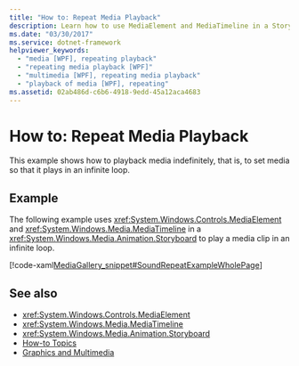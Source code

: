 ```yaml
---
title: "How to: Repeat Media Playback"
description: Learn how to use MediaElement and MediaTimeline in a Storyboard to play a media clip in an infinite loop.
ms.date: "03/30/2017"
ms.service: dotnet-framework
helpviewer_keywords:
  - "media [WPF], repeating playback"
  - "repeating media playback [WPF]"
  - "multimedia [WPF], repeating media playback"
  - "playback of media [WPF], repeating"
ms.assetid: 02ab486d-c6b6-4918-9edd-45a12aca4683
---
```

# How to: Repeat Media Playback

This example shows how to playback media indefinitely, that is, to set media so that it plays in an infinite loop.

## Example

The following example uses <xref:System.Windows.Controls.MediaElement> and <xref:System.Windows.Media.MediaTimeline> in a <xref:System.Windows.Media.Animation.Storyboard> to play a media clip in an infinite loop.

[!code-xaml[MediaGallery_snippet#SoundRepeatExampleWholePage](~/samples/snippets/csharp/VS_Snippets_Wpf/MediaGallery_snippet/CSharp/SoundRepeatExample.xaml#soundrepeatexamplewholepage)]

## See also

- <xref:System.Windows.Controls.MediaElement>
- <xref:System.Windows.Media.MediaTimeline>
- <xref:System.Windows.Media.Animation.Storyboard>
- [How-to Topics](audio-and-video-how-to-topics.md)
- [Graphics and Multimedia](index.md)
